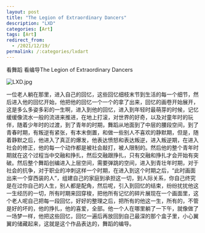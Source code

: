 ```yaml
---
layout: post
title: "The Legion of Extraordinary Dancers"
description: "LXD"
categories: [Art]
tags: [Art]
redirect_from:
  - /2021/12/19/
permalink: /:categories/lxdart
---
```


看舞蹈 看编导The Legion of Extraordinary Dancers

![LXD.jpg](https://s2.loli.net/2021/12/19/ijqIVl48yH1fv6a.jpg)

一位老人躺在那里，进入自己的回忆，这些回忆细枝末节到生活的每一个细节，然后进入他的回忆开始，他把他的回忆一个一个的拿了出来，回忆的画卷开始展开，这是多么多姿多彩的一生啊，进入到他的回忆，进入到年轻时最萌芽的时候，记忆缓缓像流水一般的流进来推进，在地上打滚，对世界的好奇，以及对童年时的玩伴，随着少年时的过渡，到了青年的时期，舞蹈从地面到了中层的腰段空间，到了青春时期，有叛逆有紧张，有本末倒置，和做一些别人不喜欢的静默期，但是，随着静默之后，他进入了真正的爆发，他表达愤怒和表达叛逆，进入叛逆期，在进入社会的修正，他的每一个动作都是被社会敲打，被人限制的。然后他的整个青年时期就在这个过程当中交融和挣扎，然后交融跟挣扎，只有交融和挣扎才会开始有突破。然后整个舞蹈创编进入上层空间，需要弹跳的空间，进入到青壮年时期，对于社会的抗争，对于职业的冲刺这样一个时期，在进入到这个时期之后，“此时画面出来一个穿西装的人”，组建自己的家庭到承担这一切，到人际关系，你自己终究是在过你自己的人生，别人都是配角，然后呢，引入到回忆的结束，纷纷扰扰他这一生经历的一切，所有时期来回穿梭，把他所有记忆的碎片展现在一个画面里，这个老人呢自己把每一段回忆，好好的整理之后，把所有的他这一生，所有的，不管是好的坏的，他的挣扎，他的喜爱，全部。他一个人在哪里躺了一下午，就像做了一场梦一样，他把这些回忆，回忆一遍后再放回到自己最深的那个盒子里，小心翼翼的储藏起来，这就是这个作品表达的，舞蹈的编导。
